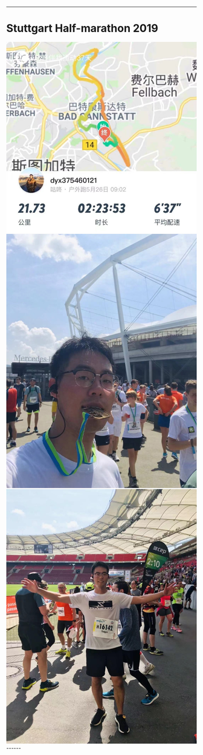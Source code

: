 ------
# Stuttgart Half-marathon 2019
<img src='/images/111.jpg'>
<img src='/images/222.jpg'>
<img src='/images/333.jpg'>
------
